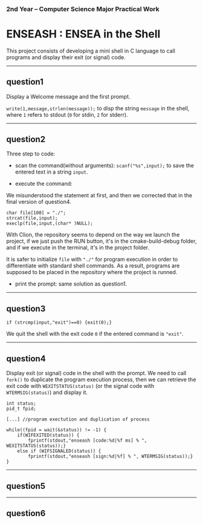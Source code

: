 ### 2nd Year – Computer Science Major Practical Work
# ENSEASH : ENSEA in the Shell

This project consists of developing a mini shell in C language to call programs and display their exit (or signal) code.

***
## question1

Display a Welcome message and the first prompt.

`write(1,message,strlen(message));` to disp the string `message` in the shell, where `1` refers to stdout (`0` for stdin, `2` for stderr).

***
## question2

Three step to code:

- scan the command(without arguments): `scanf("%s",input);` to save the entered text in a string `input`.

- execute the command: 

We misunderstood the statement at first, and then we corrected that in the final version of question4.

    char file[100] = "./";
    strcat(file,input);
    execlp(file,input,(char* )NULL);

With Clion, the repository seems to depend on the way we launch the project, if we just push the RUN button, it's in the cmake-build-debug folder,
and if we execute in the terminal, it's in the project folder.

It is safer to initialize `file` with `"./"` for program execution in order to differentiate with standard shell commands.
As a result, programs are supposed to be placed in the repository where the project is runned.

- print the prompt: same solution as question1.

***
## question3

    if (strcmp(input,"exit")==0) {exit(0);}

We quit the shell with the exit code `0` if the entered command is `"exit"`.

***
## question4

Display exit (or signal) code in the shell with the prompt.
We need to call `fork()` to duplicate the program execution process, then we can retrieve
the exit code with `WEXITSTATUS(status)` (or the signal code with `WTERMSIG(status)`) and display it.

    int status;
    pid_t fpid;

    [...] //program exectution and duplication of process

    while((fpid = wait(&status)) != -1) {
        if(WIFEXITED(status)) {
            fprintf(stdout,"enseash [code:%d|%f ms] % ", WEXITSTATUS(status));}
        else if (WIFSIGNALED(status)) {
            fprintf(stdout,"enseash [sign:%d|%f] % ", WTERMSIG(status));}
    }

***
## question5



***
## question6

